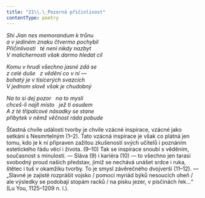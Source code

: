 ```yaml
---
title: "21\\.\_Pozorná přičinlivost"
contentType: poetry
---
```


<section>

_Shi Jian nes memorandum k trůnu  
a v jediném znaku čtvermo pochybil  
Přičinlivosti   té není nikdy nazbyt  
V malichernosti však darmo hledat cíl_

</section>

<section>

_Komu v hrudi všechno jasné zdá se  
z celé duše   z vědění co v ní —  
bohatý je v tisícerých svazcích  
V jednom slově však je chudobný_

</section>

<section>

_Na to si dej pozor   na to mysli  
chceš-li najít místo   jež ti osudem  
A z té třípalcové násadky se stane  
příbytek v němž věčnost ráda pobude_

</section>


<section>

Šťastná chvíle události tvorby je chvíle vzácné inspirace, vzácné jako setkání s Nesmrtelným (1–2). Tato vzácná inspirace je však co platná jen tomu, kdo je k ní připraven zažitou zkušeností svých učitelů i poznáním estetického řádu věcí i života. (9–10) Tak se inspirace snoubí s věděním, současnost s minulostí. — Sláva (9) i kariéra (10) — to všechno jen tarasí svobodný proud našich představ, jimiž se nechává unášet srdce i ruka, štětec i tuš v okamžiku tvorby. To je smysl závěrečného dvojverší (11–12). — „Slavné je zajisté rozprášit vojsko / pomocí myriád býků nesoucích oheň / ale výsledky se podobají stopám racků / na písku jezer, v písčinách řek…“ (Lu You, 1125–1209 n. l.).

</section>
